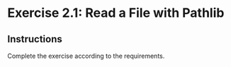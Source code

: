 # Exercise 2.1: Read a File with Pathlib

## Instructions

Complete the exercise according to the requirements.
